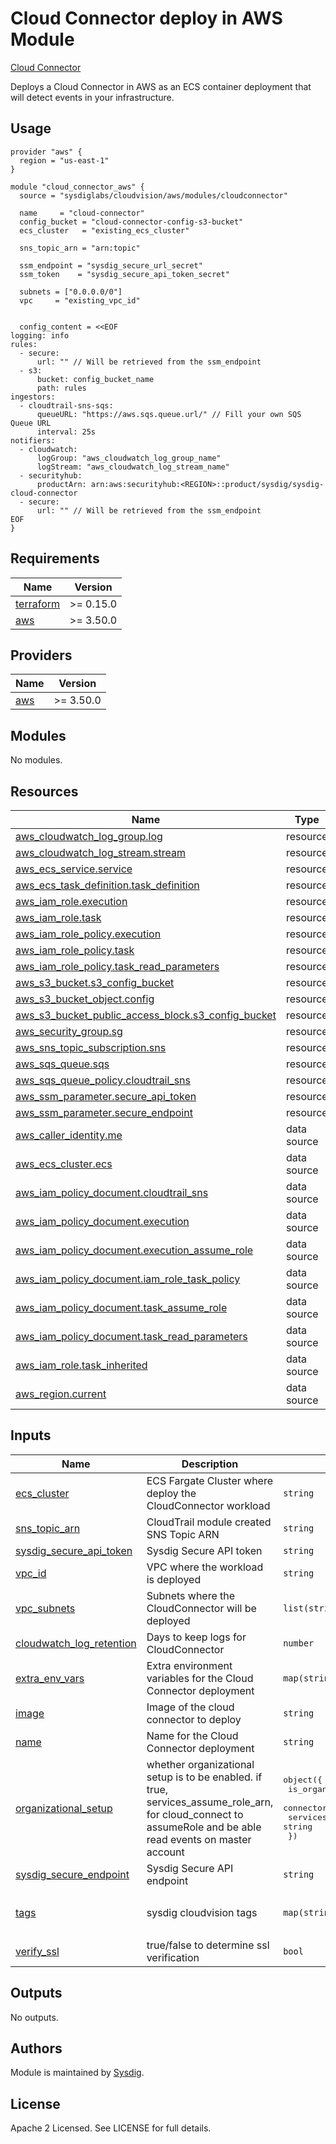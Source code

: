 # Cloud Connector deploy in AWS Module

[Cloud Connector](https://github.com/sysdiglabs/cloud-connector)

Deploys a Cloud Connector in AWS as an ECS container deployment that will detect events in your infrastructure.

## Usage

```hcl
provider "aws" {
  region = "us-east-1"
}

module "cloud_connector_aws" {
  source = "sysdiglabs/cloudvision/aws/modules/cloudconnector"

  name     = "cloud-connector"
  config_bucket = "cloud-connector-config-s3-bucket"
  ecs_cluster   = "existing_ecs_cluster"

  sns_topic_arn = "arn:topic"

  ssm_endpoint = "sysdig_secure_url_secret"
  ssm_token    = "sysdig_secure_api_token_secret"

  subnets = ["0.0.0.0/0"]
  vpc     = "existing_vpc_id"


  config_content = <<EOF
logging: info
rules:
  - secure:
      url: "" // Will be retrieved from the ssm_endpoint
  - s3:
      bucket: config_bucket_name
      path: rules
ingestors:
  - cloudtrail-sns-sqs:
      queueURL: "https://aws.sqs.queue.url/" // Fill your own SQS Queue URL
      interval: 25s
notifiers:
  - cloudwatch:
      logGroup: "aws_cloudwatch_log_group_name"
      logStream: "aws_cloudwatch_log_stream_name"
  - securityhub:
      productArn: arn:aws:securityhub:<REGION>::product/sysdig/sysdig-cloud-connector
  - secure:
      url: "" // Will be retrieved from the ssm_endpoint
EOF
}
```

<!-- BEGINNING OF PRE-COMMIT-TERRAFORM DOCS HOOK -->
## Requirements

| Name | Version |
|------|---------|
| <a name="requirement_terraform"></a> [terraform](#requirement\_terraform) | >= 0.15.0 |
| <a name="requirement_aws"></a> [aws](#requirement\_aws) | >= 3.50.0 |

## Providers

| Name | Version |
|------|---------|
| <a name="provider_aws"></a> [aws](#provider\_aws) | >= 3.50.0 |

## Modules

No modules.

## Resources

| Name | Type |
|------|------|
| [aws_cloudwatch_log_group.log](https://registry.terraform.io/providers/hashicorp/aws/latest/docs/resources/cloudwatch_log_group) | resource |
| [aws_cloudwatch_log_stream.stream](https://registry.terraform.io/providers/hashicorp/aws/latest/docs/resources/cloudwatch_log_stream) | resource |
| [aws_ecs_service.service](https://registry.terraform.io/providers/hashicorp/aws/latest/docs/resources/ecs_service) | resource |
| [aws_ecs_task_definition.task_definition](https://registry.terraform.io/providers/hashicorp/aws/latest/docs/resources/ecs_task_definition) | resource |
| [aws_iam_role.execution](https://registry.terraform.io/providers/hashicorp/aws/latest/docs/resources/iam_role) | resource |
| [aws_iam_role.task](https://registry.terraform.io/providers/hashicorp/aws/latest/docs/resources/iam_role) | resource |
| [aws_iam_role_policy.execution](https://registry.terraform.io/providers/hashicorp/aws/latest/docs/resources/iam_role_policy) | resource |
| [aws_iam_role_policy.task](https://registry.terraform.io/providers/hashicorp/aws/latest/docs/resources/iam_role_policy) | resource |
| [aws_iam_role_policy.task_read_parameters](https://registry.terraform.io/providers/hashicorp/aws/latest/docs/resources/iam_role_policy) | resource |
| [aws_s3_bucket.s3_config_bucket](https://registry.terraform.io/providers/hashicorp/aws/latest/docs/resources/s3_bucket) | resource |
| [aws_s3_bucket_object.config](https://registry.terraform.io/providers/hashicorp/aws/latest/docs/resources/s3_bucket_object) | resource |
| [aws_s3_bucket_public_access_block.s3_config_bucket](https://registry.terraform.io/providers/hashicorp/aws/latest/docs/resources/s3_bucket_public_access_block) | resource |
| [aws_security_group.sg](https://registry.terraform.io/providers/hashicorp/aws/latest/docs/resources/security_group) | resource |
| [aws_sns_topic_subscription.sns](https://registry.terraform.io/providers/hashicorp/aws/latest/docs/resources/sns_topic_subscription) | resource |
| [aws_sqs_queue.sqs](https://registry.terraform.io/providers/hashicorp/aws/latest/docs/resources/sqs_queue) | resource |
| [aws_sqs_queue_policy.cloudtrail_sns](https://registry.terraform.io/providers/hashicorp/aws/latest/docs/resources/sqs_queue_policy) | resource |
| [aws_ssm_parameter.secure_api_token](https://registry.terraform.io/providers/hashicorp/aws/latest/docs/resources/ssm_parameter) | resource |
| [aws_ssm_parameter.secure_endpoint](https://registry.terraform.io/providers/hashicorp/aws/latest/docs/resources/ssm_parameter) | resource |
| [aws_caller_identity.me](https://registry.terraform.io/providers/hashicorp/aws/latest/docs/data-sources/caller_identity) | data source |
| [aws_ecs_cluster.ecs](https://registry.terraform.io/providers/hashicorp/aws/latest/docs/data-sources/ecs_cluster) | data source |
| [aws_iam_policy_document.cloudtrail_sns](https://registry.terraform.io/providers/hashicorp/aws/latest/docs/data-sources/iam_policy_document) | data source |
| [aws_iam_policy_document.execution](https://registry.terraform.io/providers/hashicorp/aws/latest/docs/data-sources/iam_policy_document) | data source |
| [aws_iam_policy_document.execution_assume_role](https://registry.terraform.io/providers/hashicorp/aws/latest/docs/data-sources/iam_policy_document) | data source |
| [aws_iam_policy_document.iam_role_task_policy](https://registry.terraform.io/providers/hashicorp/aws/latest/docs/data-sources/iam_policy_document) | data source |
| [aws_iam_policy_document.task_assume_role](https://registry.terraform.io/providers/hashicorp/aws/latest/docs/data-sources/iam_policy_document) | data source |
| [aws_iam_policy_document.task_read_parameters](https://registry.terraform.io/providers/hashicorp/aws/latest/docs/data-sources/iam_policy_document) | data source |
| [aws_iam_role.task_inherited](https://registry.terraform.io/providers/hashicorp/aws/latest/docs/data-sources/iam_role) | data source |
| [aws_region.current](https://registry.terraform.io/providers/hashicorp/aws/latest/docs/data-sources/region) | data source |

## Inputs

| Name | Description | Type | Default | Required |
|------|-------------|------|---------|:--------:|
| <a name="input_ecs_cluster"></a> [ecs\_cluster](#input\_ecs\_cluster) | ECS Fargate Cluster where deploy the CloudConnector workload | `string` | n/a | yes |
| <a name="input_sns_topic_arn"></a> [sns\_topic\_arn](#input\_sns\_topic\_arn) | CloudTrail module created SNS Topic ARN | `string` | n/a | yes |
| <a name="input_sysdig_secure_api_token"></a> [sysdig\_secure\_api\_token](#input\_sysdig\_secure\_api\_token) | Sysdig Secure API token | `string` | n/a | yes |
| <a name="input_vpc_id"></a> [vpc\_id](#input\_vpc\_id) | VPC where the workload is deployed | `string` | n/a | yes |
| <a name="input_vpc_subnets"></a> [vpc\_subnets](#input\_vpc\_subnets) | Subnets where the CloudConnector will be deployed | `list(string)` | n/a | yes |
| <a name="input_cloudwatch_log_retention"></a> [cloudwatch\_log\_retention](#input\_cloudwatch\_log\_retention) | Days to keep logs for CloudConnector | `number` | `5` | no |
| <a name="input_extra_env_vars"></a> [extra\_env\_vars](#input\_extra\_env\_vars) | Extra environment variables for the Cloud Connector deployment | `map(string)` | `{}` | no |
| <a name="input_image"></a> [image](#input\_image) | Image of the cloud connector to deploy | `string` | `"sysdiglabs/cloud-connector:latest"` | no |
| <a name="input_name"></a> [name](#input\_name) | Name for the Cloud Connector deployment | `string` | `"connector"` | no |
| <a name="input_organizational_setup"></a> [organizational\_setup](#input\_organizational\_setup) | whether organizational setup is to be enabled. if true, services\_assume\_role\_arn, for cloud\_connect to assumeRole and be able read events on master account | <pre>object({<br>    is_organizational            = bool<br>    connector_ecs_task_role_name = string<br>    services_assume_role_arn     = string<br>  })</pre> | <pre>{<br>  "connector_ecs_task_role_name": "connector-ECSTaskRole",<br>  "is_organizational": false,<br>  "services_assume_role_arn": null<br>}</pre> | no |
| <a name="input_sysdig_secure_endpoint"></a> [sysdig\_secure\_endpoint](#input\_sysdig\_secure\_endpoint) | Sysdig Secure API endpoint | `string` | `"https://secure.sysdig.com"` | no |
| <a name="input_tags"></a> [tags](#input\_tags) | sysdig cloudvision tags | `map(string)` | <pre>{<br>  "product": "sysdig-cloudvision"<br>}</pre> | no |
| <a name="input_verify_ssl"></a> [verify\_ssl](#input\_verify\_ssl) | true/false to determine ssl verification | `bool` | `true` | no |

## Outputs

No outputs.
<!-- END OF PRE-COMMIT-TERRAFORM DOCS HOOK -->

## Authors

Module is maintained by [Sysdig](https://sysdig.com).

## License

Apache 2 Licensed. See LICENSE for full details.
